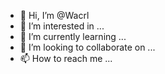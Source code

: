 - 👋 Hi, I’m @Wacrl
- 👀 I’m interested in ...
- 🌱 I’m currently learning ...
- 💞️ I’m looking to collaborate on ...
- 📫 How to reach me ...

<!---
Wacrl/Wacrl is a ✨ special ✨ repository because its `README.md` (this file) appears on your GitHub profile.
You can click the Preview link to take a look at your changes.
--->
